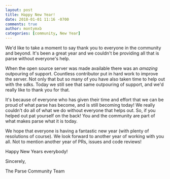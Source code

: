 ```yaml
---
layout: post
title: Happy New Year!
date: 2018-01-01 11:16 -0700
comments: true
author: montymxb
categories: [community, New Year]
---
```


We'd like to take a moment to say thank you to everyone in the community and beyond.
It's been a great year and we couldn't be providing all that is parse without everyone's help.

<!-- more -->

When the open source server was made available there was an _amazing_ outpouring of support.
Countless contributor put in hard work to improve the server.
Not only that but so many of you have also taken time to help out with the sdks.
Today we still see that same outpouring of support, and we'd really like to thank you for that.

It's because of everyone who has given their time and effort that we can be proud of what parse has become, and is still becoming today!
We really couldn't do all of what we do without everyone that helps out. So, if you helped out pat yourself on the back!
You and the community are part of what makes parse what it is today.

We hope that everyone is having a fantastic new year (with plenty of resolutions of course).
We look forward to another year of working with you all. Not to mention another year of PRs, issues and code reviews!

Happy New Years everybody!

Sincerely,

The Parse Community Team
